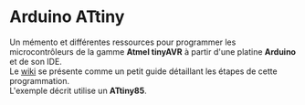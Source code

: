 # Arduino ATtiny
Un mémento et différentes ressources pour programmer les microcontrôleurs de la gamme **Atmel tinyAVR** à partir d'une platine **Arduino** et de son IDE.    
Le [wiki](https://github.com/FabLabChene20/Arduino-ATtiny/wiki) se présente comme un petit guide détaillant les étapes de cette programmation.    
L'exemple décrit utilise un **ATtiny85**.
